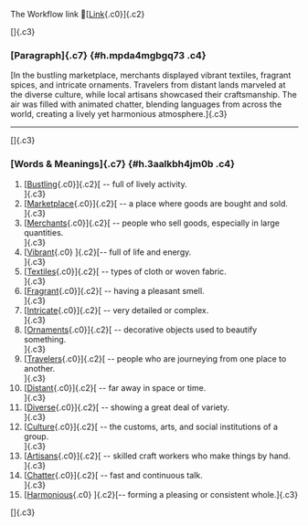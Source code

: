 The Workflow link
👏[[Link](https://www.google.com/url?q=http://www.google.com&sa=D&source=editors&ust=1758350516587381&usg=AOvVaw2iFnH4ZT_9PWyZBfRo2K6f){.c0}]{.c2}

[]{.c3}

### [Paragraph]{.c7} {#h.mpda4mgbgq73 .c4}

[In the bustling marketplace, merchants displayed vibrant textiles,
fragrant spices, and intricate ornaments. Travelers from distant lands
marveled at the diverse culture, while local artisans showcased their
craftsmanship. The air was filled with animated chatter, blending
languages from across the world, creating a lively yet harmonious
atmosphere.]{.c3}

------------------------------------------------------------------------

[]{.c3}

### [Words & Meanings]{.c7} {#h.3aalkbh4jm0b .c4}

1.  [[Bustling](https://www.google.com/url?q=http://www.google.com&sa=D&source=editors&ust=1758350516588583&usg=AOvVaw31PuskjTyGNl72xe8oQZOC){.c0}]{.c2}[ --
    full of lively activity.\
    ]{.c3}
2.  [[Marketplace](https://www.google.com/url?q=http://www.google.com&sa=D&source=editors&ust=1758350516588836&usg=AOvVaw1SuXxICbklMDdmzhk1tYWA){.c0}]{.c2}[ --
    a place where goods are bought and sold.\
    ]{.c3}
3.  [[Merchants](https://www.google.com/url?q=http://www.google.com&sa=D&source=editors&ust=1758350516589066&usg=AOvVaw0ZSd4uXS8yM6nMruc5mVMn){.c0}]{.c2}[ --
    people who sell goods, especially in large quantities.\
    ]{.c3}
4.  [[Vibrant](https://www.google.com/url?q=http://www.google.com&sa=D&source=editors&ust=1758350516589311&usg=AOvVaw05NmBp4D75Zk0c5xJwA3KV){.c0}
    ]{.c2}[-- full of life and energy.\
    ]{.c3}
5.  [[Textiles](https://www.google.com/url?q=http://www.google.com&sa=D&source=editors&ust=1758350516589476&usg=AOvVaw3XEDhYeiaRIf0prsXiUWU4){.c0}]{.c2}[ --
    types of cloth or woven fabric.\
    ]{.c3}
6.  [[Fragrant](https://www.google.com/url?q=http://www.google.com&sa=D&source=editors&ust=1758350516589727&usg=AOvVaw2gGI697IIhpKEAgg16JWrj){.c0}]{.c2}[ --
    having a pleasant smell.\
    ]{.c3}
7.  [[Intricate](https://www.google.com/url?q=http://www.google.com&sa=D&source=editors&ust=1758350516589921&usg=AOvVaw25g4wI0Um-m6Cxgzvwp-Fm){.c0}]{.c2}[ --
    very detailed or complex.\
    ]{.c3}
8.  [[Ornaments](https://www.google.com/url?q=http://www.google.com&sa=D&source=editors&ust=1758350516590110&usg=AOvVaw0ftzFTv_bGqrnxWVsPIKpP){.c0}]{.c2}[ --
    decorative objects used to beautify something.\
    ]{.c3}
9.  [[Travelers](https://www.google.com/url?q=http://www.google.com&sa=D&source=editors&ust=1758350516590343&usg=AOvVaw06N28hsjlpGBcWq5MRJNKY){.c0}]{.c2}[ --
    people who are journeying from one place to another.\
    ]{.c3}
10. [[Distant](https://www.google.com/url?q=http://www.google.com&sa=D&source=editors&ust=1758350516590559&usg=AOvVaw086_80wDSeMDZrNxHoxMsB){.c0}]{.c2}[ --
    far away in space or time.\
    ]{.c3}
11. [[Diverse](https://www.google.com/url?q=http://www.google.com&sa=D&source=editors&ust=1758350516590759&usg=AOvVaw1vN-JWtnQ3G6VizRpyhB7i){.c0}]{.c2}[ --
    showing a great deal of variety.\
    ]{.c3}
12. [[Culture](https://www.google.com/url?q=http://www.google.com&sa=D&source=editors&ust=1758350516590952&usg=AOvVaw0EZthdnKAcemNxcBSjCpuL){.c0}]{.c2}[ --
    the customs, arts, and social institutions of a group.\
    ]{.c3}
13. [[Artisans](https://www.google.com/url?q=http://www.google.com&sa=D&source=editors&ust=1758350516591169&usg=AOvVaw1DtwKuf-_57l9wlKSy0EfE){.c0}]{.c2}[ --
    skilled craft workers who make things by hand.\
    ]{.c3}
14. [[Chatter](https://www.google.com/url?q=http://www.google.com&sa=D&source=editors&ust=1758350516591385&usg=AOvVaw2rjIu9hDVCoBR5R0CtRWvM){.c0}]{.c2}[ --
    fast and continuous talk.\
    ]{.c3}
15. [[Harmonious](https://www.google.com/url?q=http://www.google.com&sa=D&source=editors&ust=1758350516591564&usg=AOvVaw1-g1ErDyUuImsl49uxZvVJ){.c0}
    ]{.c2}[-- forming a pleasing or consistent whole.]{.c3}

[]{.c3}
